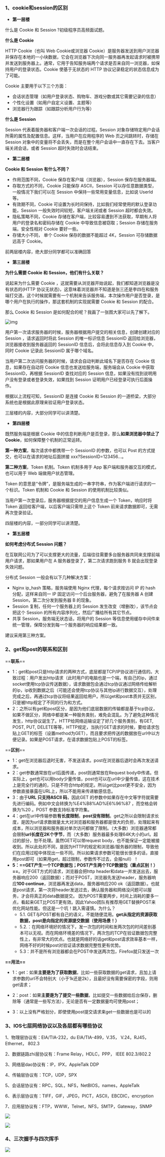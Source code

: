 ### 1、cookie和session的区别

- **第一层楼**

什么是 Cookie 和 Session ?初级程序员高频面试题。

**什么是 Cookie**

HTTP Cookie（也叫 Web Cookie或浏览器 Cookie）是服务器发送到用户浏览器并保存在本地的一小块数据，它会在浏览器下次向同一服务器再发起请求时被携带并发送到服务器上。通常，它用于告知服务端两个请求是否来自同一浏览器，如保持用户的登录状态。Cookie 使基于无状态的 HTTP 协议记录稳定的状态信息成为了可能。

Cookie 主要用于以下三个方面：

- 会话状态管理（如用户登录状态、购物车、游戏分数或其它需要记录的信息）
- 个性化设置（如用户自定义设置、主题等）
- 浏览器行为跟踪（如跟踪分析用户行为等）

**什么是 Session**

Session 代表着服务器和客户端一次会话的过程。Session 对象存储特定用户会话所需的属性及配置信息。这样，当用户在应用程序的 Web 页之间跳转时，存储在 Session 对象中的变量将不会丢失，而是在整个用户会话中一直存在下去。当客户端关闭会话，或者 Session 超时失效时会话结束。

- **第二层楼**

**Cookie 和 Session 有什么不同？**

- 作用范围不同，Cookie 保存在客户端（浏览器），Session 保存在服务器端。
- 存取方式的不同，Cookie 只能保存 ASCII，Session 可以存任意数据类型，一般情况下我们可以在 Session 中保持一些常用变量信息，比如说 UserId 等。
- 有效期不同，Cookie 可设置为长时间保持，比如我们经常使用的默认登录功能，Session 一般失效时间较短，客户端关闭或者 Session 超时都会失效。
- 隐私策略不同，Cookie 存储在客户端，比较容易遭到不法获取，早期有人将用户的登录名和密码存储在 Cookie 中导致信息被窃取；Session 存储在服务端，安全性相对 Cookie 要好一些。
- 存储大小不同， 单个 Cookie 保存的数据不能超过 4K，Session 可存储数据远高于 Cookie。

前两层楼内容，绝大部分同学都可以准确回答

- **第三层楼**

**为什么需要 Cookie 和 Session，他们有什么关联？**

说起来为什么需要 Cookie ，这就需要从浏览器开始说起，我们都知道浏览器是没有状态的(HTTP 协议无状态)，这意味着浏览器并不知道是张三还是李四在和服务端打交道。这个时候就需要有一个机制来告诉服务端，本次操作用户是否登录，是哪个用户在执行的操作，那这套机制的实现就需要 Cookie 和 Session 的配合。

那么 Cookie 和 Session 是如何配合的呢？我画了一张图大家可以先了解下。

![img](https://pic4.zhimg.com/80/v2-e651da81c8a95d8ddbdbc9e43cc8a082_1440w.jpg)

用户第一次请求服务器的时候，服务器根据用户提交的相关信息，创建创建对应的 Session ，请求返回时将此 Session 的唯一标识信息 SessionID 返回给浏览器，浏览器接收到服务器返回的 SessionID 信息后，会将此信息存入到 Cookie 中，同时 Cookie 记录此 SessionID 属于哪个域名。

当用户第二次访问服务器的时候，请求会自动判断此域名下是否存在 Cookie 信息，如果存在自动将 Cookie 信息也发送给服务端，服务端会从 Cookie 中获取 SessionID，再根据 SessionID 查找对应的 Session 信息，如果没有找到说明用户没有登录或者登录失效，如果找到 Session 证明用户已经登录可执行后面操作。

根据以上流程可知，SessionID 是连接 Cookie 和 Session 的一道桥梁，大部分系统也是根据此原理来验证用户登录状态。

三层楼的内容，大部分同学可以讲清楚。

- **第四层楼**

既然服务端是根据 Cookie 中的信息判断用户是否登录，那么**如果浏览器中禁止了 Cookie**，如何保障整个机制的正常运转。

**第一种方案**，每次请求中都携带一个 SessionID 的参数，也可以 Post 的方式提交，也可以在请求的地址后面拼接 xxx?SessionID=123456...。

**第二种方案**，Token 机制。Token 机制多用于 App 客户端和服务器交互的模式，也可以用于 Web 端做用户状态管理。

Token 的意思是“令牌”，是服务端生成的一串字符串，作为客户端进行请求的一个标识。Token 机制和 Cookie 和 Session 的使用机制比较类似。

当用户第一次登录后，服务器根据提交的用户信息生成一个 Token，响应时将 Token 返回给客户端，以后客户端只需带上这个 Token 前来请求数据即可，无需再次登录验证。

四层楼的内容，一部分同学可以讲清楚。

- **第五层楼**

**如何考虑分布式 Session 问题？**

在互联网公司为了可以支撑更大的流量，后端往往需要多台服务器共同来支撑前端用户请求，那如果用户在 A 服务器登录了，第二次请求跑到服务 B 就会出现登录失效问题。

分布式 Session 一般会有以下几种解决方案：

- Nginx ip_hash 策略，服务端使用 Nginx 代理，每个请求按访问 IP 的 hash 分配，这样来自同一 IP 固定访问一个后台服务器，避免了在服务器 A 创建 Session，第二次分发到服务器 B 的现象。
- Session 复制，任何一个服务器上的 Session 发生改变（增删改），该节点会把这个 Session 的所有内容序列化，然后广播给所有其它节点。
- 共享 Session，服务端无状态话，将用户的 Session 等信息使用缓存中间件来统一管理，保障分发到每一个服务器的响应结果都一致。

建议采用第三种方案。

### 2、get和post的联系和区别

==**联系**==

- 1：get和post只是http请求的两种方式，底层都是TCP/IP协议进行通信的。大致过程：用户发出http请求（此时用户的电脑也是一个端，有自己的ip，通过socket使用tcp协议传送数据），请求数据包会通过tcp协议通过网络传给解析的ip，ip收到数据之后（可能还会使用tcp协议与其他ip进行数据交互），处理完成之后，再通过tcp协议将结果返回给用户。所以get和post本质并无区别，只是被http规定了不同的行为和方式。
- 2：之所以有get和post区分，是因为他们底层数据的传输都是基于tcp协议，如果不做区分，网络中都是某一种服务类别，难免会混乱。为了避免这种情况发生，http协议诞生了。HTTP给网络运输设定了好几个服务类别，有GET, POST, PUT, DELETE等等，HTTP规定，当执行GET请求的时候，要给请求包贴上GET的标签（设置method为GET），而且要求把传送的数据放在url中以方便记录。如果是POST请求，在请求数据包贴上POST的标签。

==**区别**==

- 1：get在浏览器后退时无害，不发送请求。post在浏览器后退时会再次发送请求。
- 2：get参数通常放在url后面传递，post则通常放在Request body中传递。但实际上，get也可以用body少量传值，post也可以在url中少量传值，这在技术上是完全行的通的，只是不符合http的规定。所以get比post更不安全，因为参数直接暴露在URL上，所以不能用来传递敏感信息。
- 3：由于**URL 只支持ASCII 码**，因此GET 的参数中如果存在中文等字符就需要先进行编码。例如中文会转换为%E4%B8%AD%E6%96%87 ，而空格会转换为%20 。POST 参数支持标准字符集。
- 4：get在url中传输参数**有长度限制**，**post没有限制**。get之所以会限制请求长度，是因为url请求数据量太大对浏览器和服务器都是很大的负担，处理起来有成本，所以浏览器和服务器对单次访问都做了限制。（大多数）浏览器通常都会限制**url长度在2K个字节**，而（大多数）服务器最多处理64K大小的url。超过的部分，恕不处理。虽然GET可以带request body，也不能保证一定能被接收到。所以此处的不同，是因为HTTP的规定和浏览器/服务器的限制，导致他们在应用过程中体现出一些不同。所以如果请求参数可能很长很多的话，直接用post即可（如果用get，超过限制，参数传不过去，会报null）！
- **5：==GET产生一个TCP数据包；POST产生两个TCP数据包（重点区别！）==**。对于GET方式的请求，浏览器会把http header和data一并发送出去，服务器响应200（返回数据）；而对于POST，浏览器先发送header，服务器响应**100 continue**，浏览器再发送data，服务器响应200 ok（返回数据）。也就是post请求，第一次将header发送过去，确认服务器和网络没问题可以服务，才会将真正的data数据提交。 因为POST需要两步，时间上消耗的要多一点，看起来GET比POST更有效。因此Yahoo团队有推荐用GET替换POST来优化网站性能。但这是一个坑！跳入需谨慎。为什么？
  -  5.1. GET与POST都有自己的语义，不能随便混用。**get从指定的资源获取数据，post是向指定的资源提交数据（使用场景！）**
  - 5.2.：在网络环境好的情况下，发一次包的时间和发两次包的时间差别基本可以无视。而在网络环境差的情况下，两次包的TCP在验证数据包完整性上，有非常大的优点。也就是网络好的话get和post请求效率基本一样，网络不好的时候post对验证请求数据完整性更有优势。
  - 5.3：并不是所有浏览器都会在POST中发送两次包，Firefox就只发送一次

**==用法==**

- 1：get：如果**主要是为了获取数据**，比如一些获取数据的get请求，且加上请求参数的url不会特别大（小于1k还是2k），且最好没有需要保密的字段，则用get请求；

- 2：post：如果**主要是为了提交一些数据**，比如提交一些数据给后台保存，删除等（通常是一些写方法），无论是否有一定数据量均可使用post；

- 3：以上没有严格划分，即使使用post提交请求来get一些数据也是可以的

### 3、IOS七层网络协议以及各层都有哪些协议

1、物理层协议有：EIA/TIA-232，du EIA/TIA-499，V.35， V.24，RJ45， Ethernet， 802.3 

2、数据链路zhi层协议有：Frame Relay，HDLC，PPP， IEEE 802.3/802.2

3、网络层dao协议有：IP，IPX，AppleTalk DDP 

4、传输层协议有：TCP，UDP，SPX

5、会话层协议有：RPC，SQL，NFS，NetBIOS，names，AppleTalk

6、表示层协议有：TIFF，GIF，JPEG，PICT，ASCII，EBCDIC，encryption

7、应用层协议有：FTP，WWW，Telnet，NFS，SMTP，Gateway，SNMP

![](https://iknow-pic.cdn.bcebos.com/472309f790529822a5d75652daca7bcb0b46d4bf)



![](https://img2018.cnblogs.com/blog/988316/201812/988316-20181206162654765-1849346930.png)



### 4、三次握手与四次挥手

![](https://images2015.cnblogs.com/blog/1036857/201610/1036857-20161008185648160-191189690.png)

























